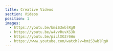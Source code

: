 ```yaml
---
title: Creative Videos
section: Videos
position: 1
images:
  - https://youtu.be/bmiS3wblRg0
  - https://youtu.be/w4vvRuvXS3k
  - https://youtu.be/piLlXOZr6Wo
  - https://www.youtube.com/watch?v=bmiS3wblRg0
---
```

